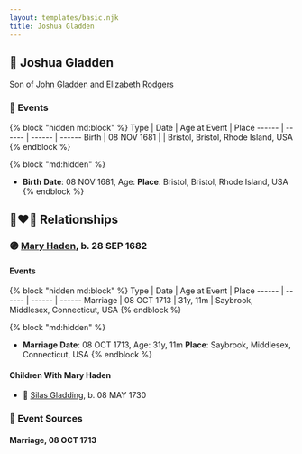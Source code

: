 ```yaml
---
layout: templates/basic.njk
title: Joshua Gladden
---
```

## 🔵 Joshua Gladden

Son of [John Gladden](/people/3/37491986) and [Elizabeth Rodgers](/people/3/38364590)

### 📆 Events

{% block "hidden md:block" %}
Type | Date | Age at Event | Place
------ | ------ | ------ | ------
Birth | 08 NOV 1681 |  | Bristol, Bristol, Rhode Island, USA
{% endblock %}

{% block "md:hidden" %}
- **Birth**
**Date**: 08 NOV 1681, Age:
**Place**: Bristol, Bristol, Rhode Island, USA
{% endblock %}

## 👩‍❤️‍👨 Relationships

### 🟣 [Mary Haden](/people/1/19224987), b. 28 SEP 1682

#### Events

{% block "hidden md:block" %}
Type | Date | Age at Event | Place
------ | ------ | ------ | ------
Marriage | 08 OCT 1713 | 31y, 11m | Saybrook, Middlesex, Connecticut, USA
{% endblock %}

{% block "md:hidden" %}
- **Marriage**
**Date**: 08 OCT 1713, Age: 31y, 11m
**Place**: Saybrook, Middlesex, Connecticut, USA
{% endblock %}

#### Children With Mary Haden
* 🔵 [Silas Gladding](/people/5/55129348), b. 08 MAY 1730
### 📰 Event Sources

#### <a id="event-family-0-event-0"></a> Marriage, 08 OCT 1713